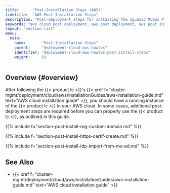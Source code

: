 ```yaml
---
title:      "Post-Installation Steps (AWS)"
linktitle:  "AWS Post-Installation Steps"
description: "Post-deployment steps for installing the Iguazio MLOps Platform on an AWS cloud"
keywords: "aws cloud post deployment, aws post deployment, aws post installation, cudsom domain regsitration, domain registration, ip addresses, network, dns, idp, microsoft active directory, active directory, microsoft ad, idp users, http certificates"
layout: "section-list"
menu:
  main:
    name:       "Post-Installation Steps"
    parent:     "deployment-cloud-aws-howtos"
    identifier: "deployment-cloud-aws-howtos-post-install-steps"
    weight:     60
---
```


<!-- //////////////////////////////////////// -->
## Overview {#overview}

After following the {{< product lc >}}'s {{< xref f="cluster-mgmt/deployment/cloud/aws/installationGuides/aws-installation-guide.md" text="AWS cloud installation guide" >}}, you should have a running instance of the {{< product lc >}} in your AWS cloud.
In some cases, additional post-deployment steps are required before you can properly use the {{< product lc >}}, as outlined in this guide.

<!-- //////////////////////////////////////// -->

<!-- //////////////////////////////////////// -->
{{% include f="section-post-install-reg-custom-domain.md" %}}

<!-- //////////////////////////////////////// -->
{{% include f="section-post-install-https-certif-create.md" %}}

<!-- //////////////////////////////////////// -->
{{% include f="section-post-install-idp-import-from-ms-ad.md" %}}

<!-- //////////////////////////////////////// -->
## See Also

- {{< xref f="cluster-mgmt/deployment/cloud/aws/installationGuides/aws-installation-guide.md" text="AWS cloud installation guide" >}}

